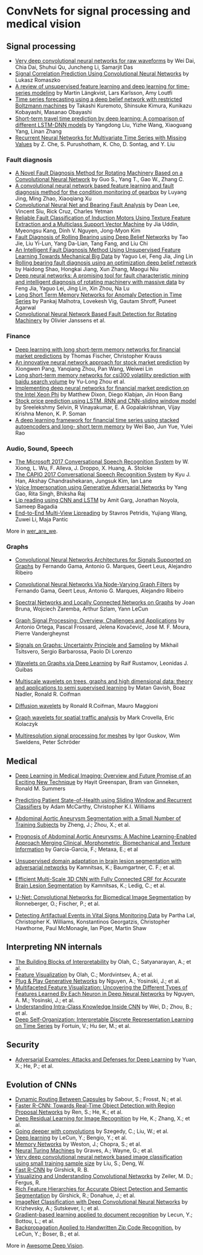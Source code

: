 # ConvNets for signal processing and medical vision


## Signal processing

* [Very deep convolutional neural networks for raw waveforms](https://ieeexplore.ieee.org/document/7952190/) by Wei Dai, Chia Dai, Shuhui Qu, Juncheng Li, Samarjit Das
* [Signal Correlation Prediction Using Convolutional Neural Networks](https://link.springer.com/chapter/10.1007/978-3-319-53070-3_4) by Lukasz Romaszko
* [A review of unsupervised feature learning and deep learning for time-series modeling](https://www.sciencedirect.com/science/article/pii/S0167865514000221) by Martin Längkvist, Lars Karlsson, Amy Loutfi
* [Time series forecasting using a deep belief network with restricted Boltzmann machines](https://www.sciencedirect.com/science/article/pii/S0925231213007388) by Takashi Kuremoto, Shinsuke Kimura, Kunikazu Kobayashi, Masanao Obayashi
* [Short-term travel time prediction by deep learning: A comparison of different LSTM-DNN models](https://ieeexplore.ieee.org/document/8317886/authors) by Yangdong Liu, Yizhe Wang, Xiaoguang Yang, Linan Zhang
* [Recurrent Neural Networks for Multivariate Time Series with Missing Values](https://www.nature.com/articles/s41598-018-24271-9) by Z. Che, S. Purushotham, K. Cho, D. Sontag, and Y. Liu


### Fault diagnosis
* [A Novel Fault Diagnosis Method for Rotating Machinery Based on a Convolutional Neural Network](https://www.ncbi.nlm.nih.gov/pmc/articles/PMC5982639) by Guo S., Yang T., Gao W., Zhang C.
* [A convolutional neural network based feature learning and fault diagnosis method for the condition monitoring of gearbox](https://www.sciencedirect.com/science/article/pii/S0263224117304517) by Luyang Jing, Ming Zhao, Xiaoqiang Xu
* [Convolutional Neural Net and Bearing Fault Analysis](https://pdfs.semanticscholar.org/6e45/f39b1e50cfd10deaabd1d786fac827c3543a.pdf) by Dean Lee, Vincent Siu, Rick Cruz, Charles Yetman
* [Reliable Fault Classification of Induction Motors Using Texture Feature Extraction and a Multiclass Support Vector Machine](https://www.researchgate.net/publication/275594546_Reliable_Fault_Classification_of_Induction_Motors_Using_Texture_Feature_Extraction_and_a_Multiclass_Support_Vector_Machine) by Jia Uddin, Myeongsu Kang, Dinh V. Nguyen, Jong-Myon Kim
* [Fault Diagnosis of Rolling Bearing using Deep Belief Networks](https://www.researchgate.net/publication/314705538_Fault_Diagnosis_of_Rolling_Bearing_using_Deep_Belief_Networks) by Tao Jie, Liu Yi-Lun, Yang Da-Lian, Tang Fang, and Liu Chi
* [An Intelligent Fault Diagnosis Method Using Unsupervised Feature Learning Towards Mechanical Big Data](https://ieeexplore.ieee.org/document/7386639/) by Yaguo Lei, Feng Jia, Jing Lin
* [Rolling bearing fault diagnosis using an optimization deep belief network](http://iopscience.iop.org/article/10.1088/0957-0233/26/11/115002) by Haidong Shao, Hongkai Jiang, Xun Zhang, Maogui Niu
* [Deep neural networks: A promising tool for fault characteristic mining and intelligent diagnosis of rotating machinery with massive data](https://www.sciencedirect.com/science/article/pii/S0888327015004859) by Feng Jia, Yaguo Lei, Jing Lin, Xin Zhou, Na Lu
* [Long Short Term Memory Networks for Anomaly Detection in Time Series](https://www.researchgate.net/publication/304782562_Long_Short_Term_Memory_Networks_for_Anomaly_Detection_in_Time_Series) by Pankaj Malhotra, Lovekesh Vig, Gautam Shroff, Puneet Agarwal
* [Convolutional Neural Network Based Fault Detection for Rotating Machinery](https://www.researchgate.net/publication/303534215_Convolutional_Neural_Network_Based_Fault_Detection_for_Rotating_Machinery) by Olivier Janssens et al.



### Finance

* [Deep learning with long short-term memory networks for financial market predictions](https://www.econstor.eu/handle/10419/157808) by Thomas Fischer, Christopher Krauss
* [An innovative neural network approach for stock market prediction](https://link.springer.com/article/10.1007/s11227-017-2228-y) by Xiongwen Pang, Yanqiang Zhou, Pan Wang, Weiwei Lin
* [Long short-term memory networks for csi300 volatility prediction with baidu search volume](https://arxiv.org/abs/1805.11954) by Yu-Long Zhou et al.
* [Implementing deep neural networks for financial market prediction on the Intel Xeon Phi](https://dl.acm.org/citation.cfm?id=2830562) by Matthew Dixon, Diego Klabjan, Jin Hoon Bang
* [Stock price prediction using LSTM, RNN and CNN-sliding window model](https://ieeexplore.ieee.org/document/8126078/) by Sreelekshmy Selvin, R Vinayakumar, E. A Gopalakrishnan, Vijay Krishna Menon, K. P. Soman
* [A deep learning framework for financial time series using stacked autoencoders and long- short term memory](http://journals.plos.org/plosone/article/file?id=10.1371/journal.pone.0180944&type=printable) by Wei Bao, Jun Yue, Yulei Rao



### Audio, Sound, Speech

* [The Microsoft 2017 Conversational Speech Recognition System](https://arxiv.org/abs/1708.06073) by W. Xiong, L. Wu, F. Alleva, J. Droppo, X. Huang, A. Stolcke
* [The CAPIO 2017 Conversational Speech Recognition System](https://arxiv.org/abs/1801.00059) by Kyu J. Han, Akshay Chandrashekaran, Jungsuk Kim, Ian Lane
* [Voice Impersonation using Generative Adversarial Networks](https://arxiv.org/abs/1802.06840) by Yang Gao, Rita Singh, Bhiksha Raj
* [Lip reading using CNN and LSTM](http://cs231n.stanford.edu/reports/2016/pdfs/217_Report.pdf) by Amit Garg, Jonathan Noyola, Sameep Bagadia
* [End-to-End Multi-View Lipreading](https://arxiv.org/abs/1709.00443) by Stavros Petridis, Yujiang Wang, Zuwei Li, Maja Pantic


More in [wer_are_we](https://github.com/syhw/wer_are_we).



### Graphs
* [Convolutional Neural Networks Architectures for Signals Supported on Graphs](https://arxiv.org/abs/1805.00165) by Fernando Gama, Antonio G. Marques, Geert Leus, Alejandro Ribeiro
* [Convolutional Neural Networks Via Node-Varying Graph Filters](https://arxiv.org/abs/1710.10355) by Fernando Gama, Geert Leus, Antonio G. Marques, Alejandro Ribeiro
* [Spectral Networks and Locally Connected Networks on Graphs](https://arxiv.org/abs/1312.6203) by Joan Bruna, Wojciech Zaremba, Arthur Szlam, Yann LeCun

* [Graph Signal Processing: Overview, Challenges and Applications](https://arxiv.org/abs/1712.00468) by Antonio Ortega, Pascal Frossard, Jelena Kovačević, José M. F. Moura, Pierre Vandergheynst
* [Signals on Graphs: Uncertainty Principle and Sampling](https://arxiv.org/abs/1507.08822) by Mikhail Tsitsvero, Sergio Barbarossa, Paolo Di Lorenzo

* [Wavelets on Graphs via Deep Learning](https://papers.nips.cc/paper/5046-wavelets-on-graphs-via-deep-learning) by Raif Rustamov, Leonidas J. Guibas
* [Multiscale wavelets on trees, graphs and high dimensional data: theory and applications to semi supervised learning](https://dl.acm.org/citation.cfm?id=3104370) by Matan Gavish, Boaz Nadler, 	Ronald R. Coifman
* [Diffusion wavelets](https://www.sciencedirect.com/science/article/pii/S106352030600056X) by Ronald R.Coifman, Mauro Maggioni
* [Graph wavelets for spatial traffic analysis](https://www.researchgate.net/publication/4021114_Graph_wavelets_for_spatial_traffic_analysis) by Mark Crovella, Eric Kolaczyk
* [Multiresolution signal processing for meshes](https://dl.acm.org/citation.cfm?id=311577) by Igor Guskov, Wim Sweldens, Peter Schröder



## Medical
* [Deep Learning in Medical Imaging: Overview and Future Promise of an Exciting New Technique](https://ieeexplore.ieee.org/document/7463094/) by Hayit Greenspan, Bram van Ginneken, Ronald M. Summers
* [Predicting Patient State-of-Health using Sliding Window and Recurrent Classifiers](https://arxiv.org/abs/1612.00662) by Adam McCarthy, Christopher K.I. Williams
* [Abdominal Aortic Aneurysm Segmentation with a Small Number of Training Subjects](http://arxiv.org/abs/1804.02943) by Zheng, J.; Zhou, X.; et al.
* [Prognosis of Abdominal Aortic Aneurysms: A Machine Learning-Enabled Approach Merging Clinical, Morphometric, Biomechanical and Texture Information](https://ieeexplore.ieee.org/document/8104238/) by Garcia-Garcia, F.; Metaxa, E.; et al
* [Unsupervised domain adaptation in brain lesion segmentation with adversarial networks](http://arxiv.org/abs/1612.08894) by Kamnitsas, K.; Baumgartner, C. F.; et al.
* [Efficient Multi-Scale 3D CNN with Fully Connected CRF for Accurate Brain Lesion Segmentation](http://arxiv.org/abs/1603.05959) by Kamnitsas, K.; Ledig, C.; et al.
* [U-Net: Convolutional Networks for Biomedical Image Segmentation](http://arxiv.org/abs/1505.04597) by Ronneberger, O.; Fischer, P.; et al.

* [Detecting Artifactual Events in Vital Signs Monitoring Data](http://homepages.inf.ed.ac.uk/ckiw/projects/adult_icu/CSOreport230915.pdf) by Partha Lal, Christopher K. Williams, Konstantinos Georgatzis, Christopher Hawthorne, Paul McMonagle, Ian Piper, Martin Shaw



## Interpreting NN internals

* [The Building Blocks of Interpretability](https://distill.pub/2018/building-blocks.) by Olah, C.; Satyanarayan, A.; et al.
* [Feature Visualization](https://distill.pub/2017/feature-visualization) by Olah, C.; Mordvintsev, A.; et al.
* [Plug & Play Generative Networks](http://arxiv.org/abs/1612.00005) by Nguyen, A.; Yosinski, J.; et al.
* [Multifaceted Feature Visualization: Uncovering the Different Types of Features Learned By Each Neuron in Deep Neural Networks](http://arxiv.org/abs/1602.03616) by Nguyen, A. M.; Yosinski, J.; et al.
* [Understanding Intra-Class Knowledge Inside CNN](http://arxiv.org/abs/1507.02379) by Wei, D.; Zhou, B.; et al.
* [Deep Self-Organization: Interpretable Discrete Representation Learning on Time Series](http://adsabs.harvard.edu/abs/2018arXiv180602199F) by Fortuin, V.; Hu ̈ser, M.; et al.


## Security
* [Adversarial Examples: Attacks and Defenses for Deep Learning](http://arxiv.org/abs/1712.07107) by Yuan, X.; He, P.; et al.



## Evolution of CNNs

* [Dynamic Routing Between Capsules](http://arxiv.org/abs/1710.09829) by Sabour, S.; Frosst, N.; et al.
* [Faster R-CNN: Towards Real-Time Object Detection with Region Proposal Networks](https://ieeexplore.ieee.org/document/7485869/) by Ren, S.; He, K.; et al.
* [Deep Residual Learning for Image Recognition](https://arxiv.org/abs/1512.03385) by He, K.; Zhang, X.; et al.
* [Going deeper with convolutions](https://ieeexplore.ieee.org/document/7298594) by Szegedy, C.; Liu, W.; et al.
* [Deep learning](http://dx.doi.org/10.1038/nature14539) by LeCun, Y.; Bengio, Y.; et al.
* [Memory Networks](http://arxiv.org/abs/1410.3916) by Weston, J.; Chopra, S.; et al.
* [Neural Turing Machines](http://arxiv.org/abs/1410.5401) by Graves, A.; Wayne, G.; et al.
* [Very deep convolutional neural network based image classification using small training sample size](https://ieeexplore.ieee.org/document/7486599/) by Liu, S.; Deng, W.
* [Fast R-CNN](http://arxiv.org/abs/1504.08083) by Girshick, R. B.
* [Visualizing and Understanding Convolutional Networks](https://arxiv.org/abs/1311.2901) by Zeiler, M. D.; Fergus, R.
* [Rich Feature Hierarchies for Accurate Object Detection and Semantic Segmentation](https://doi.org/10.1109/CVPR.2014.81) by Girshick, R.; Donahue, J.; et al.
* [ImageNet Classification with Deep Convolutional Neural Networks](http://dl.acm.org/citation.cfm?id=2999134.2999257) by Krizhevsky, A.; Sutskever, I.; et al.
* [Gradient-based learning applied to document recognition](https://ieeexplore.ieee.org/document/726791/) by Lecun, Y.; Bottou, L.; et al.
* [Backpropagation Applied to Handwritten Zip Code Recognition.](https://ieeexplore.ieee.org/document/6795724) by LeCun, Y.; Boser, B.; et al.


More in [Awesome Deep Vision](https://github.com/kjw0612/awesome-deep-vision).